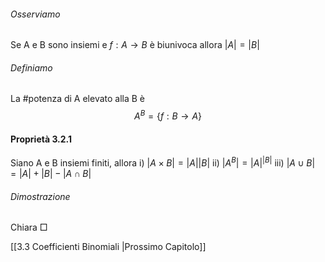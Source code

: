###### Osserviamo
Se A e B sono insiemi e $f:A\to B$ è biunivoca allora $|A|=|B|$

###### Definiamo
La #potenza di A elevato alla B è 
$$A^B=\{f:B\to A\}$$
#### **Proprietà 3.2.1**
Siano A e B insiemi finiti, allora
	i)   $|A\times B|=|A||B|$
	ii)  $|A^B|=|A|^{|B|}$
	iii) $|A\cup B|=|A|+|B|-|A\cap B|$
###### Dimostrazione
Chiara $\Box$

[[3.3 Coefficienti Binomiali |Prossimo Capitolo]]
